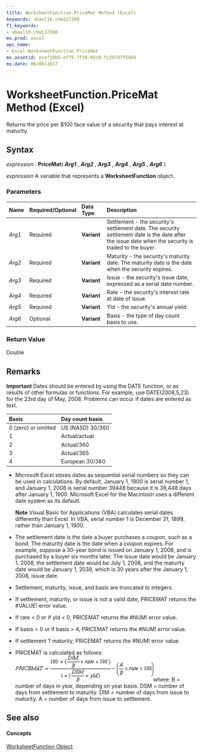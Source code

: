 ```yaml
---
title: WorksheetFunction.PriceMat Method (Excel)
keywords: vbaxl10.chm137308
f1_keywords:
- vbaxl10.chm137308
ms.prod: excel
api_name:
- Excel.WorksheetFunction.PriceMat
ms.assetid: ecef19b5-eff5-7f26-02c8-fc25fd7f5949
ms.date: 06/08/2017
---
```



# WorksheetFunction.PriceMat Method (Excel)

Returns the price per $100 face value of a security that pays interest at maturity.


## Syntax

 _expression_ . **PriceMat**( **_Arg1_** , **_Arg2_** , **_Arg3_** , **_Arg4_** , **_Arg5_** , **_Arg6_** )

 _expression_ A variable that represents a **WorksheetFunction** object.


### Parameters



|**Name**|**Required/Optional**|**Data Type**|**Description**|
|:-----|:-----|:-----|:-----|
| _Arg1_|Required| **Variant**|Settlement - the security's settlement date. The security settlement date is the date after the issue date when the security is traded to the buyer.|
| _Arg2_|Required| **Variant**|Maturity - the security's maturity date. The maturity date is the date when the security expires.|
| _Arg3_|Required| **Variant**|Issue - the security's issue date, expressed as a serial date number.|
| _Arg4_|Required| **Variant**|Rate - the security's interest rate at date of issue.|
| _Arg5_|Required| **Variant**|Yld - the security's annual yield.|
| _Arg6_|Optional| **Variant**|Basis - the type of day count basis to use.|

### Return Value

Double


## Remarks


 **Important**  Dates should be entered by using the DATE function, or as results of other formulas or functions. For example, use DATE(2008,5,23) for the 23rd day of May, 2008. Problems can occur if dates are entered as text.



|**Basis**|**Day count basis**|
|:-----|:-----|
|0 (zero) or omitted|US (NASD) 30/360|
|1|Actual/actual|
|2|Actual/360|
|3|Actual/365|
|4|European 30/360|

- Microsoft Excel stores dates as sequential serial numbers so they can be used in calculations. By default, January 1, 1900 is serial number 1, and January 1, 2008 is serial number 39448 because it is 39,448 days after January 1, 1900. Microsoft Excel for the Macintosh uses a different date system as its default.
    
     **Note**  Visual Basic for Applications (VBA) calculates serial dates differently than Excel. In VBA, serial number 1 is December 31, 1899, rather than January 1, 1900. 
- The settlement date is the date a buyer purchases a coupon, such as a bond. The maturity date is the date when a coupon expires. For example, suppose a 30-year bond is issued on January 1, 2008, and is purchased by a buyer six months later. The issue date would be January 1, 2008, the settlement date would be July 1, 2008, and the maturity date would be January 1, 2038, which is 30 years after the January 1, 2008, issue date.
    
- Settlement, maturity, issue, and basis are truncated to integers.
    
- If settlement, maturity, or issue is not a valid date, PRICEMAT returns the #VALUE! error value.
    
- If rate < 0 or if yld < 0, PRICEMAT returns the #NUM! error value.
    
- If basis < 0 or if basis > 4, PRICEMAT returns the #NUM! error value.
    
- If settlement ? maturity, PRICEMAT returns the #NUM! error value.
    
- PRICEMAT is calculated as follows:
![Formula](images/awfprmt_ZA06051236.gif)where: B = number of days in year, depending on year basis. DSM = number of days from settlement to maturity. DIM = number of days from issue to maturity. A = number of days from issue to settlement. 
    

## See also


#### Concepts


[WorksheetFunction Object](Excel.WorksheetFunction.md)

